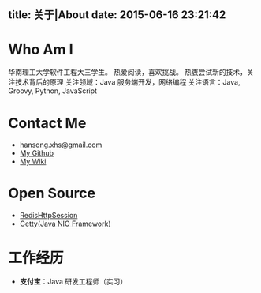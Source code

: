 title: 关于|About
date: 2015-06-16 23:21:42
---

# Who Am I

华南理工大学软件工程大三学生。
热爱阅读，喜欢挑战。
热衷尝试新的技术，关注技术背后的原理
关注领域：Java 服务端开发，网络编程
关注语言：Java, Groovy, Python, JavaScript

# Contact Me

- hansong.xhs@gmail.com
- [My Github](https://github.com/x-hansong)
- [My Wiki](http://wiki.xiaohansong.com)

# Open Source
- [RedisHttpSession](https://github.com/x-hansong/RedisHttpSession)
- [Getty(Java NIO Framework)](https://github.com/x-hansong/Getty)

# 工作经历
- **支付宝**：Java 研发工程师（实习）
